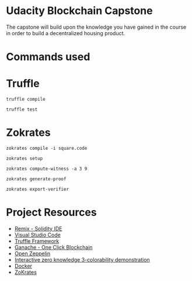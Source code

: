 # Udacity Blockchain Capstone

The capstone will build upon the knowledge you have gained in the course in order to build a decentralized housing product. 


# Commands used

# Truffle

```
truffle compile

truffle test
```

# Zokrates

```zokrates compile -i square.code```

```zokrates setup```

```zokrates compute-witness -a 3 9 ```

```zokrates generate-proof```

```zokrates export-verifier```

# Project Resources

* [Remix - Solidity IDE](https://remix.ethereum.org/)
* [Visual Studio Code](https://code.visualstudio.com/)
* [Truffle Framework](https://truffleframework.com/)
* [Ganache - One Click Blockchain](https://truffleframework.com/ganache)
* [Open Zeppelin ](https://openzeppelin.org/)
* [Interactive zero knowledge 3-colorability demonstration](http://web.mit.edu/~ezyang/Public/graph/svg.html)
* [Docker](https://docs.docker.com/install/)
* [ZoKrates](https://github.com/Zokrates/ZoKrates)
